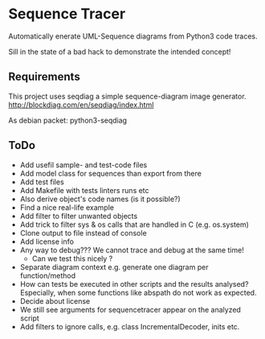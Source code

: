 

# Sequence Tracer #

Automatically enerate UML-Sequence diagrams from Python3 code traces.

Sill in the state of a bad hack to demonstrate the intended concept!

## Requirements ##

This project uses seqdiag a simple sequence-diagram image generator.
http://blockdiag.com/en/seqdiag/index.html

As debian packet: python3-seqdiag

## ToDo ##

- Add usefil sample- and test-code files
- Add model class for sequences than export from there
- Add test files
- Add Makefile with tests linters runs etc
- Also derive object's code names (is it possible?)
- Find a nice real-life example
- Add filter to filter unwanted objects
- Add trick to filter sys & os calls that are handled in C (e.g. os.system)
- Clone output to file instead of console
- Add license info
- Any way to debug??? We cannot trace and debug at the same time!
  - Can we test this nicely ?
- Separate diagram context e.g. generate one diagram per function/method
- How can tests be executed in other scripts and the results analysed?
    Especially, when some functions like abspath do not work as expected.
- Decide about license
- We still see arguments for sequencetracer appear on the analyzed script
- Add filters to ignore calls, e.g. class IncrementalDecoder, inits etc.


